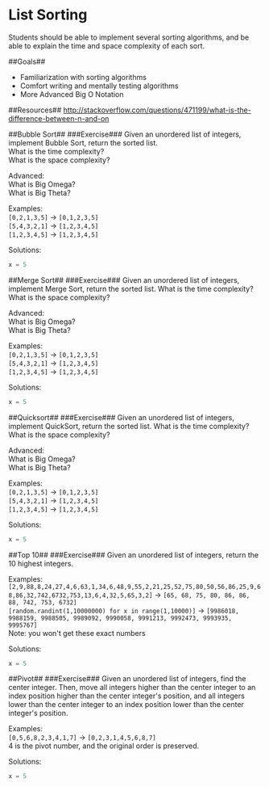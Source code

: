 List Sorting
==============
Students should be able to implement several sorting algorithms, and be able to explain the time and space complexity of each sort.  

##Goals##

* Familiarization with sorting algorithms
* Comfort writing and mentally testing algorithms
* More Advanced Big O Notation

##Resources##
http://stackoverflow.com/questions/471199/what-is-the-difference-between-n-and-on  

##Bubble Sort##
###Exercise###
Given an unordered list of integers, implement Bubble Sort, return the sorted list.  
What is the time complexity?  
What is the space complexity?  

Advanced:  
What is Big Omega?  
What is Big Theta?  

Examples:  
`[0,2,1,3,5]` -> `[0,1,2,3,5]`  
`[5,4,3,2,1]` -> `[1,2,3,4,5]`  
`[1,2,3,4,5]` -> `[1,2,3,4,5]`  


Solutions:  
```python
x = 5
```

##Merge Sort##
###Exercise###
Given an unordered list of integers, implement Merge Sort, return the sorted list.
What is the time complexity?  
What is the space complexity?  

Advanced:  
What is Big Omega?  
What is Big Theta?  


Examples:  
`[0,2,1,3,5]` -> `[0,1,2,3,5]`  
`[5,4,3,2,1]` -> `[1,2,3,4,5]`  
`[1,2,3,4,5]` -> `[1,2,3,4,5]`  

Solutions:  
```python
x = 5
```

##Quicksort##
###Exercise###
Given an unordered list of integers, implement QuickSort, return the sorted list.
What is the time complexity?  
What is the space complexity?  

Advanced:  
What is Big Omega?  
What is Big Theta?  

Examples:  
`[0,2,1,3,5]` -> `[0,1,2,3,5]`  
`[5,4,3,2,1]` -> `[1,2,3,4,5]`  
`[1,2,3,4,5]` -> `[1,2,3,4,5]`  

Solutions:  
```python
x = 5
```

##Top 10##
###Exercise###
Given an unordered list of integers, return the 10 highest integers.


Examples:  
`[2,9,88,8,24,27,4,6,63,1,34,6,48,9,55,2,21,25,52,75,80,50,56,86,25,9,68,86,32,742,6732,753,13,6,4,32,5,65,3,2]` 
-> `[65, 68, 75, 80, 86, 86, 88, 742, 753, 6732]`  
`[random.randint(1,10000000) for x in range(1,10000)]` -> `[9986018, 9988159, 9988505, 9989092, 9990058, 9991213, 9992473, 9993935, 9995767]`  
Note: you won't get these exact numbers  

Solutions:  
```python
x = 5
```

##Pivot##
###Exercise###
Given an unordered list of integers, find the center integer. Then, move all integers higher than the center integer to an index position higher than the center integer's position, and all integers lower than the center integer to an index position lower than the center integer's position.


Examples:  
`[0,5,6,8,2,3,4,1,7]` -> `[0,2,3,1,4,5,6,8,7]`  
4 is the pivot number, and the original order is preserved.


Solutions:  
```python
x = 5
```
